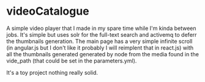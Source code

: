 videoCatalogue
==============

A simple video player that I made in my spare time while I'm kinda between jobs.
It's simple but uses solr for the full-text search and activemq to deferr the thumbnails generation.
The main page has a very simple infinite scroll (in angular.js but I don't like it probably I will reimplent that in react.js) with all the thumbnails generated generated by node from the media found in the vide_path (that could be set in the parameters.yml).

It's a toy project nothing really solid.
